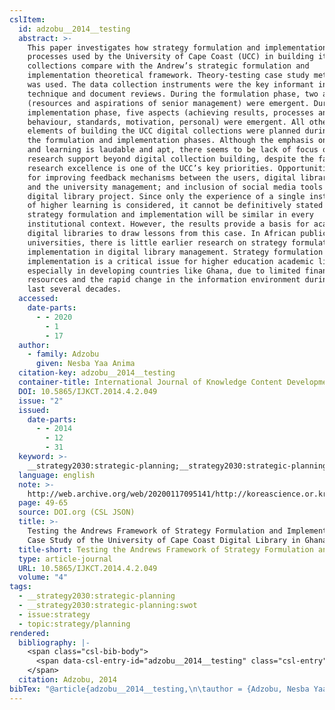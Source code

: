 ```yaml
---
cslItem:
  id: adzobu__2014__testing
  abstract: >-
    This paper investigates how strategy formulation and implementation
    processes used by the University of Cape Coast (UCC) in building its digital
    collections compare with the Andrew’s strategic formulation and
    implementation theoretical framework. Theory-testing case study methodology
    was used. The data collection instruments were the key informant interview
    technique and document reviews. During the formulation phase, two aspects
    (resources and aspirations of senior management) were emergent. During the
    implementation phase, five aspects (achieving results, processes and
    behaviour, standards, motivation, personal) were emergent. All other
    elements of building the UCC digital collections were planned during both
    the formulation and implementation phases. Although the emphasis on students
    and learning is laudable and apt, there seems to be lack of focus on
    research support beyond digital collection building, despite the fact that
    research excellence is one of the UCC’s key priorities. Opportunities exist
    for improving feedback mechanisms between the users, digital library staff
    and the university management; and inclusion of social media tools in the
    digital library project. Since only the experience of a single institution
    of higher learning is considered, it cannot be definitively stated that
    strategy formulation and implementation will be similar in every
    institutional context. However, the results provide a basis for academic
    digital libraries to draw lessons from this case. In African public
    universities, there is little earlier research on strategy formulation and
    implementation in digital library management. Strategy formulation and
    implementation is a critical issue for higher education academic libraries
    especially in developing countries like Ghana, due to limited financial
    resources and the rapid change in the information environment during the
    last several decades.
  accessed:
    date-parts:
      - - 2020
        - 1
        - 17
  author:
    - family: Adzobu
      given: Nesba Yaa Anima
  citation-key: adzobu__2014__testing
  container-title: International Journal of Knowledge Content Development & Technology
  DOI: 10.5865/IJKCT.2014.4.2.049
  issue: "2"
  issued:
    date-parts:
      - - 2014
        - 12
        - 31
  keyword: >-
    __strategy2030:strategic-planning;__strategy2030:strategic-planning:swot;collection::strategy::planning
  language: english
  note: >-
    http://web.archive.org/web/20200117095141/http://koreascience.or.kr/article/JAKO201405458147004.page
  page: 49-65
  source: DOI.org (CSL JSON)
  title: >-
    Testing the Andrews Framework of Strategy Formulation and Implementation:
    Case Study of the University of Cape Coast Digital Library in Ghana
  title-short: Testing the Andrews Framework of Strategy Formulation and Implementation
  type: article-journal
  URL: 10.5865/IJKCT.2014.4.2.049
  volume: "4"
tags:
  - __strategy2030:strategic-planning
  - __strategy2030:strategic-planning:swot
  - issue:strategy
  - topic:strategy/planning
rendered:
  bibliography: |-
    <span class="csl-bib-body">
      <span data-csl-entry-id="adzobu__2014__testing" class="csl-entry">Adzobu, N. Y. A. 2014. Testing the Andrews Framework of Strategy Formulation and Implementation: Case Study of the University of Cape Coast Digital Library in Ghana. <i>International Journal of Knowledge Content Development &#38; Technology</i>, <i>4</i>(2), 49–65. <a href='https://doi.org/10.5865/IJKCT.2014.4.2.049'>https://doi.org/10.5865/IJKCT.2014.4.2.049</a></span>
    </span>
  citation: Adzobu, 2014
bibTex: "@article{adzobu__2014__testing,\n\tauthor = {Adzobu, Nesba Yaa Anima},\n\tjournal = {International Journal of Knowledge Content Development & Technology},\n\tnumber = {2},\n\tyear = {2014},\n\tmonth = {dec 31},\n\tnote = {http://web.archive.org/web/20200117095141/http://koreascience.or.kr/article/JAKO201405458147004.page},\n\tpages = {49--65},\n\ttitle = {Testing the {Andrews} {Framework} of {Strategy} {Formulation} and {Implementation}: Case {Study} of the {University} of {Cape} {Coast} {Digital} {Library} in {Ghana}},\n\thowpublished = {10.5865/IJKCT.2014.4.2.049},\n\tvolume = {4},\n}\n\n"
---
```

